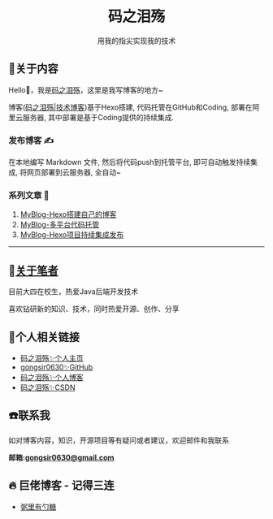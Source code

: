 <h1 align="center"> 码之泪殇 </h1>
<p align="center"> 用我的指尖实现我的技术 </p>

## :pencil:关于内容

Hello👋，我是[码之泪殇](https://gongsir.club)，这里是我写博客的地方~

博客([码之泪殇|技术博客](https://blog.gongsir.club))基于Hexo搭建, 代码托管在GitHub和Coding, 部署在阿里云服务器, 其中部署是基于Coding提供的持续集成.

### 发布博客 ✍️

在本地编写 Markdown 文件, 然后将代码push到托管平台, 即可自动触发持续集成, 将网页部署到云服务器, 全自动~

### 系列文章 📒

1. [MyBlog-Hexo搭建自己的博客](https://blog.gongsir.club/2020/12/14/MyBlog-Hexo/)
2. [MyBlog-多平台代码托管](https://blog.gongsir.club/2020/12/20/myblog-code.html)
3. [MyBlog-Hexo项目持续集成发布](https://blog.gongsir.club/2021/01/22/myblog-deploy.html)
<hr>

## :speak_no_evil:[关于笔者](https://blog.gongsir.club/about/)
目前大四在校生，热爱Java后端开发技术

喜欢钻研新的知识、技术，同时热爱开源、创作、分享

## :link:个人相关链接

* [码之泪殇✨个人主页](https://gongsir.club)
* [gongsir0630✨GitHub](https://github.com/gongsir0630)
* [码之泪殇✨个人博客](https://blog.gongsir.club)
* [码之泪殇✨CSDN](https://blog.csdn.net/qq_41337581)

## :phone:联系我
如对博客内容，知识，开源项目等有疑问或者建议，欢迎邮件和我联系

**邮箱:gongsir0630@gmail.com**

## :fire: 巨佬博客 - 记得三连
* [粥里有勺糖](https://sugarat.top/)

